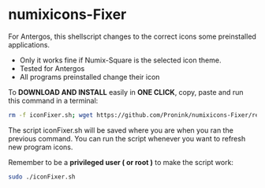 # numixicons-Fixer
For Antergos, this shellscript changes to the correct icons some preinstalled applications.
* Only it works fine if Numix-Square is the selected icon theme.
* Tested for Antergos
* All programs preinstalled change their icon

To **DOWNLOAD AND INSTALL** easily in **ONE CLICK**, copy, paste and run this command in a terminal:
```bash
rm -f iconFixer.sh; wget https://github.com/Pronink/numixicons-Fixer/releases/download/v2/iconFixer.sh; sudo chmod +x iconFixer.sh; sudo ./iconFixer.sh
```
The script iconFixer.sh will be saved where you are when you ran the previous command.
You can run the script whenever you want to refresh new program icons.

Remember to be a **privileged user ( or root )** to make the script work:
```bash
sudo ./iconFixer.sh
```
